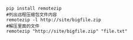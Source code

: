 	pip install remotezip
	#列出远程压缩包文件内容
	remotezip -l http://site/bigfile.zip
	#解压里面的文件
	remotezip "http://site/bigfile.zip" "file.txt"
